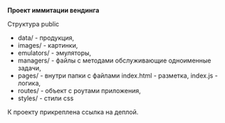 **Проект иммитации вендинга**

Структура public

- data/ - продукция,
- images/ - картинки,
- emulators/ - эмуляторы,
- managers/ - файлы с методами обслуживающие одноименные задачи,
- pages/ - внутри папки с файлами index.html - разметка, index.js - логика,
- routes/ - объект с роутами приложения,
- styles/ - стили css

К проекту прикреплена ссылка на деплой.